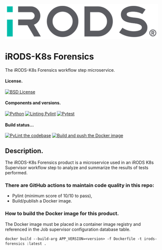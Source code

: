 <!--
BSD 3-Clause All rights reserved.

SPDX-License-Identifier: BSD 3-Clause
-->

[![iRODS](iRODS-Logo.png)](https://irods.org)

# iRODS-K8s Forensics
The iRODS-K8s Forensics workflow step microservice.

#### License.
[![BSD License](https://img.shields.io/badge/License-BSD-orange.svg)](https://github.com/irods-contrib/iRODS-K8s-forensics/blob/main/LICENSE)

#### Components and versions.
[![Python](https://img.shields.io/badge/Python-3.12.3-orange)](https://github.com/python/cpython)
[![Linting Pylint](https://img.shields.io/badge/Pylint-%203.1.0-yellow)](https://github.com/PyCQA/pylint)
[![Pytest](https://img.shields.io/badge/Pytest-%208.2.0-blue)](https://github.com/pytest-dev/pytest)

#### Build status...
[![PyLint the codebase](https://github.com/irods-contrib/iRODS-K8s-forensics/actions/workflows/pylint.yml/badge.svg)](https://github.com/irods-contrib/iRODS-K8s-forensics/actions/workflows/pylint.yml)
[![Build and push the Docker image](https://github.com/irods-contrib/iRODS-K8s-forensics/actions/workflows/image-push.yml/badge.svg)](https://github.com/irods-contrib/iRODS-K8s-forensics/actions/workflows/image-push.yml)

## Description.
The iRODS-K8s Forensics product is a microservice used in an iRODS K8s Supervisor workflow step to analyze and summarize 
the results of tests performed.

### There are GitHub actions to maintain code quality in this repo:
 - Pylint (minimum score of 10/10 to pass),
 - Build/publish a Docker image.

### How to build the Docker image for this product.

The Docker image must be placed in a container image registry and referenced in the Job supervisor configuration database table.

```shell
docker build --build-arg APP_VERSION=<version> -f Dockerfile -t irods-forensics :latest . 
```
